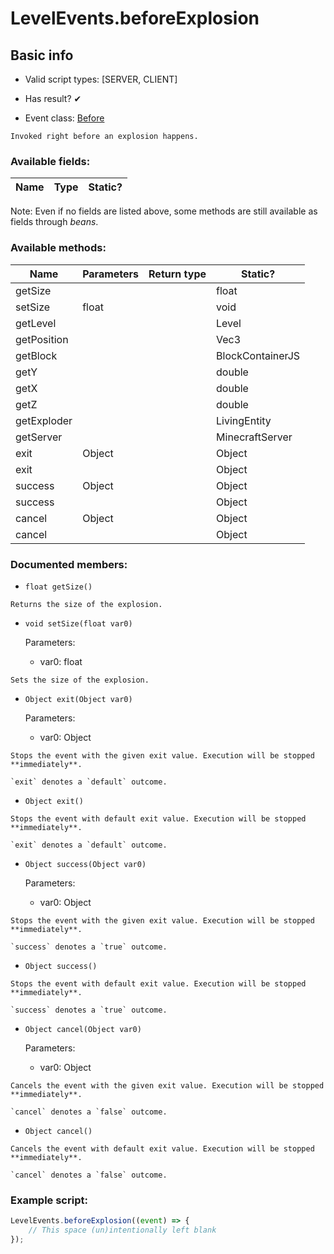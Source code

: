 # LevelEvents.beforeExplosion

## Basic info

- Valid script types: [SERVER, CLIENT]

- Has result? ✔

- Event class: [Before](https://github.com/KubeJS-Mods/KubeJS/tree/2001/common/src/main/java/dev/latvian/mods/kubejs/level/Before.java)

```
Invoked right before an explosion happens.
```

### Available fields:

| Name | Type | Static? |
| ---- | ---- | ------- |

Note: Even if no fields are listed above, some methods are still available as fields through *beans*.

### Available methods:

| Name | Parameters | Return type | Static? |
| ---- | ---------- | ----------- | ------- |
| getSize |  |  | float | ✘ |
| setSize | float |  | void | ✘ |
| getLevel |  |  | Level | ✘ |
| getPosition |  |  | Vec3 | ✘ |
| getBlock |  |  | BlockContainerJS | ✘ |
| getY |  |  | double | ✘ |
| getX |  |  | double | ✘ |
| getZ |  |  | double | ✘ |
| getExploder |  |  | LivingEntity | ✘ |
| getServer |  |  | MinecraftServer | ✘ |
| exit | Object |  | Object | ✘ |
| exit |  |  | Object | ✘ |
| success | Object |  | Object | ✘ |
| success |  |  | Object | ✘ |
| cancel | Object |  | Object | ✘ |
| cancel |  |  | Object | ✘ |


### Documented members:

- `float getSize()`
```
Returns the size of the explosion.
```

- `void setSize(float var0)`

  Parameters:
  - var0: float

```
Sets the size of the explosion.
```

- `Object exit(Object var0)`

  Parameters:
  - var0: Object

```
Stops the event with the given exit value. Execution will be stopped **immediately**.

`exit` denotes a `default` outcome.
```

- `Object exit()`
```
Stops the event with default exit value. Execution will be stopped **immediately**.

`exit` denotes a `default` outcome.
```

- `Object success(Object var0)`

  Parameters:
  - var0: Object

```
Stops the event with the given exit value. Execution will be stopped **immediately**.

`success` denotes a `true` outcome.
```

- `Object success()`
```
Stops the event with default exit value. Execution will be stopped **immediately**.

`success` denotes a `true` outcome.
```

- `Object cancel(Object var0)`

  Parameters:
  - var0: Object

```
Cancels the event with the given exit value. Execution will be stopped **immediately**.

`cancel` denotes a `false` outcome.
```

- `Object cancel()`
```
Cancels the event with default exit value. Execution will be stopped **immediately**.

`cancel` denotes a `false` outcome.
```



### Example script:

```js
LevelEvents.beforeExplosion((event) => {
	// This space (un)intentionally left blank
});
```

